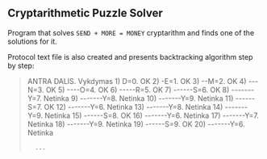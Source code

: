 ## Cryptarithmetic Puzzle Solver

Program that solves `SEND + MORE = MONEY` cryptarithm and finds one of the solutions for it.

Protocol text file is also created and presents backtracking algorithm step by step:

> ANTRA DALIS. Vykdymas
>        1) D=0. OK
>        2) -E=1. OK
>        3) --M=2. OK
>        4) ---N=3. OK
>        5) ----O=4. OK
>        6) -----R=5. OK
>        7) ------S=6. OK
>        8) -------Y=7. Netinka
>        9) -------Y=8. Netinka
>       10) -------Y=9. Netinka
>       11) ------S=7. OK
>       12) -------Y=6. Netinka
>       13) -------Y=8. Netinka
>       14) -------Y=9. Netinka
>       15) ------S=8. OK
>       16) -------Y=6. Netinka
>       17) -------Y=7. Netinka
>       18) -------Y=9. Netinka
>       19) ------S=9. OK
>       20) -------Y=6. Netinka
>       
>       ...

